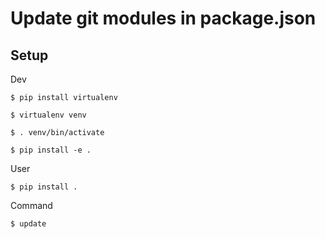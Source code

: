 Update git modules in package.json
==========
## Setup


Dev

    $ pip install virtualenv

    $ virtualenv venv

    $ . venv/bin/activate

    $ pip install -e .




User

    $ pip install .


Command

    $ update


